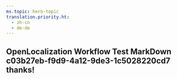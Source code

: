 ```yaml
---
ms.topic: hero-topic
translation.priority.ht: 
  - zh-cn
  - de-de
---
```

## OpenLocalization Workflow Test MarkDown c03b27eb-f9d9-4a12-9de3-1c5028220cd7 thanks!
